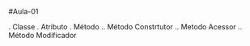 #Aula-01 

. Classe
. Atributo
. Método
.. Método Constrtutor
.. Metodo Acessor
.. Método Modificador

